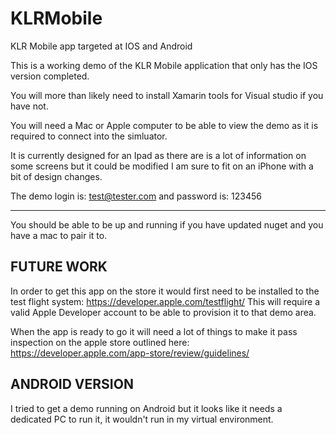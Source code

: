 # KLRMobile
KLR Mobile app targeted at IOS and Android

This is a working demo of the KLR Mobile application that only has the IOS version completed.

You will more than likely need to install Xamarin tools for Visual studio if you have not.

You will need a Mac or Apple computer to be able to view the demo as it is required to connect into the simluator.

It is currently designed for an Ipad as there are is a lot of information on some screens but it could be modified I am sure to fit on an iPhone with a bit of design changes.

The demo login is: test@tester.com and password is: 123456

---------------------------------

You should be able to be up and running if you have updated nuget and you have a mac to pair it to.

FUTURE WORK
------------

In order to get this app on the store it would first need to be installed to the test flight system:  https://developer.apple.com/testflight/
This will require a valid Apple Developer account to be able to provision it to that demo area.

When the app is ready to go it will need a lot of things to make it pass inspection on the apple store outlined here: https://developer.apple.com/app-store/review/guidelines/

ANDROID VERSION
------------
I tried to get a demo running on Android but it looks like it needs a dedicated PC to run it, it wouldn't run in my virtual environment.
